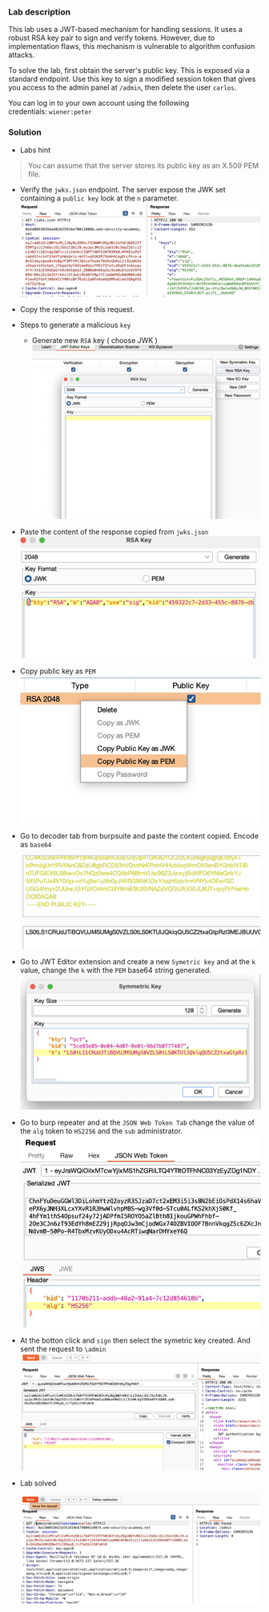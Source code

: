 
### Lab description

This lab uses a JWT-based mechanism for handling sessions. It uses a robust RSA key pair to sign and verify tokens. However, due to implementation flaws, this mechanism is vulnerable to algorithm confusion attacks.

To solve the lab, first obtain the server's public key. This is exposed via a standard endpoint. Use this key to sign a modified session token that gives you access to the admin panel at `/admin`, then delete the user `carlos`.

You can log in to your own account using the following credentials: `wiener:peter`


### Solution 

*  Labs hint
 > You can assume that the server stores its public key as an X.509 PEM file.

* Verify the `jwks.json` endpoint. The server expose the JWK set containing a `public key` look at the `n`  parameter.
![](../img/Pasted_image_20230526224419.png)
* Copy the response of this request.
* Steps to generate a malicious `key` 
	* Generate new `RSA` key ( choose JWK )
![](../img/Pasted_image_20230526224906.png)

* Paste the content of the response copied from `jwks.json`
![](../img/Pasted_image_20230526225140.png)
* Copy public key as `PEM`
![](../img/Pasted_image_20230526225237.png)
* Go to decoder tab from burpsuite and paste the content copied. Encode as `base64`
![](../img/Pasted_image_20230526225602.png)

* Go to JWT Editor extension and create a new `Symetric key` and at the `k` value, change the `k` with the `PEM` base64 string generated.
![](../img/Pasted_image_20230526225810.png)

* Go to burp repeater and at the `JSON Web Token Tab` change the value of the `alg` token to `HS2256` and the `sub` administrator.
![](../img/Pasted_image_20230526230126.png)

* At the botton click and `sign` then select the symetric key created. And sent the request to `\admin`
![](../img/Pasted_image_20230526230652.png)

* Lab solved 
  
  ![](../img/Pasted_image_20230526230736.png)








